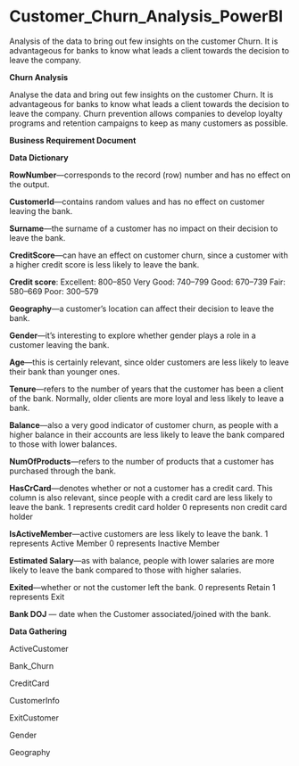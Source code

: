 # Customer_Churn_Analysis_PowerBI
Analysis of the data to bring out few insights on the customer Churn. It is advantageous for banks to know what leads a client towards the decision to leave the company.


**Churn Analysis**

Analyse the data and bring out few insights on the customer Churn.
It is advantageous for banks to know what leads a client towards the decision to leave the company.
Churn prevention allows companies to develop loyalty programs and retention campaigns to keep as many customers as possible.

**Business Requirement Document**


**Data Dictionary**

**RowNumber**—corresponds to the record (row) number and has no effect on the output.

**CustomerId**—contains random values and has no effect on customer leaving the bank.

**Surname**—the surname of a customer has no impact on their decision to leave the bank.

**CreditScore**—can have an effect on customer churn, since a customer with a higher credit score is less likely to leave the bank.

**Credit score**:
Excellent: 800–850
Very Good: 740–799
Good: 670–739
Fair: 580–669
Poor: 300–579


**Geography**—a customer’s location can affect their decision to leave the bank.

**Gender**—it’s interesting to explore whether gender plays a role in a customer leaving the bank.

**Age**—this is certainly relevant, since older customers are less likely to leave their bank than younger ones.

**Tenure**—refers to the number of years that the customer has been a client of the bank. Normally, older clients are more loyal and less likely to leave a bank.

**Balance**—also a very good indicator of customer churn, as people with a higher balance in their accounts are less likely to leave the bank compared to those with lower balances.

**NumOfProducts**—refers to the number of products that a customer has purchased through the bank. 

**HasCrCard**—denotes whether or not a customer has a credit card. This column is also relevant, since people with a credit card are less likely to leave the bank.
1 represents credit card holder
0 represents non credit card holder

**IsActiveMember**—active customers are less likely to leave the bank.
1 represents Active Member
0 represents Inactive Member

**Estimated Salary**—as with balance, people with lower salaries are more likely to leave the bank compared to those with higher salaries.

**Exited**—whether or not the customer left the bank.
  0 represents Retain 
  1 represents Exit
  
**Bank DOJ** — date when the Customer associated/joined  with the bank.


**Data Gathering**

ActiveCustomer

Bank_Churn

CreditCard

CustomerInfo

ExitCustomer

Gender

Geography






